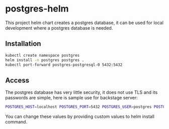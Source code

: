 # postgres-helm

This project helm chart creates a postgres database, it can be used for local development
where a postgres database is needed.

## Installation
```bash
kubectl create namespace postgres
helm install -n postgres postgres .
kubectl port-forward postgres-postgresql-0 5432:5432
```

## Access
The postgres database has very little security, it does not use TLS and its passwords
are simple, here is sample use for backstage server:

```bash
POSTGRES_HOST=localhost POSTGRES_PORT=5432 POSTGRES_USER=postgres POSTGRES_PASSWORD=postgres npm start
```

You can change these values by providing custom values to helm install command.
